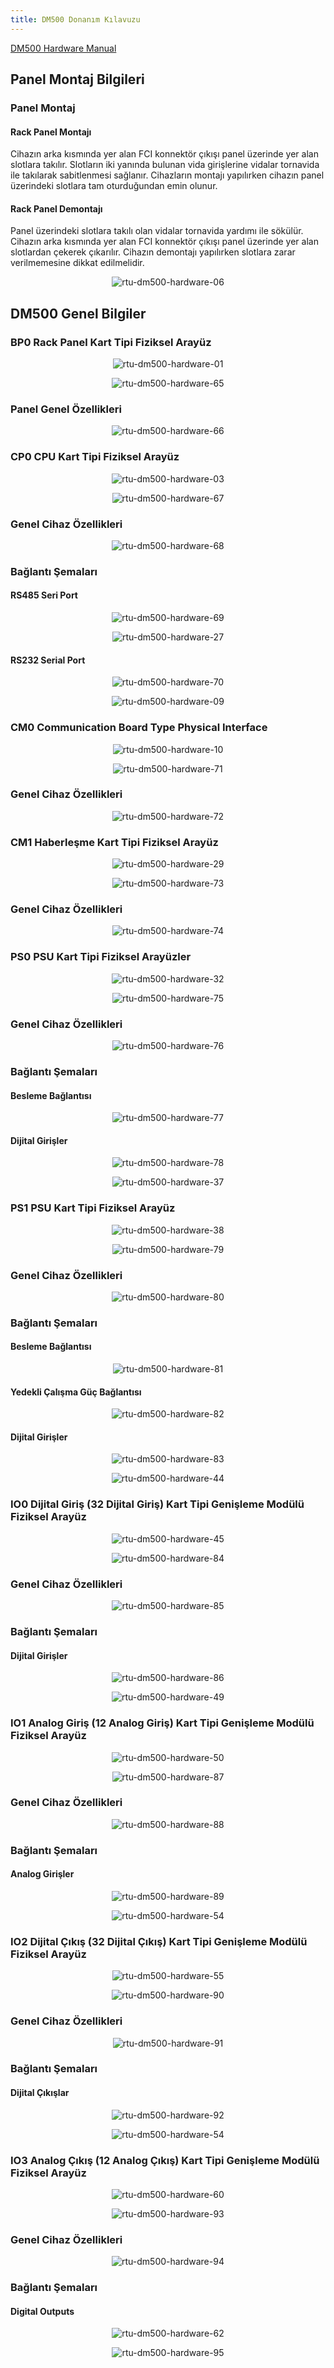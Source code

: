```yaml
---
title: DM500 Donanım Kılavuzu
---
```


[DM500 Hardware Manual](https://www.mikrodev.com/wp-content/uploads/2023/04/MIKRODEV_HM_DM500.pdf)

## Panel Montaj Bilgileri

### Panel Montaj

#### Rack Panel Montajı

Cihazın arka kısmında yer alan FCI konnektör çıkışı panel üzerinde yer alan slotlara takılır. Slotların iki yanında bulunan vida girişlerine vidalar tornavida ile takılarak sabitlenmesi sağlanır. Cihazların montajı yapılırken cihazın panel üzerindeki slotlara tam oturduğundan emin olunur.

#### Rack Panel Demontajı

Panel üzerindeki slotlara takılı olan vidalar tornavida yardımı ile sökülür. Cihazın arka kısmında yer alan FCI konnektör çıkışı panel üzerinde yer alan slotlardan çekerek çıkarılır. Cihazın demontajı yapılırken slotlara zarar verilmemesine dikkat edilmelidir.

<center>

![rtu-dm500-hardware-06](/img/rtu-dm500-hardware-06.png)

</center>

## DM500 Genel Bilgiler

### BP0 Rack Panel Kart Tipi Fiziksel Arayüz

<center>

![rtu-dm500-hardware-01](/img/rtu-dm500-hardware-01.png)

</center>

<center>

![rtu-dm500-hardware-65](/img/rtu-dm500-hardware-65.png)

</center>

### Panel Genel Özellikleri

<center>

![rtu-dm500-hardware-66](/img/rtu-dm500-hardware-66.png)

</center>

### CP0 CPU Kart Tipi Fiziksel Arayüz

<center>

![rtu-dm500-hardware-03](/img/rtu-dm500-hardware-03.png)

</center>

<center>

![rtu-dm500-hardware-67](/img/rtu-dm500-hardware-67.png)

</center>

### Genel Cihaz Özellikleri

<center>

![rtu-dm500-hardware-68](/img/rtu-dm500-hardware-68.png)

</center>

### Bağlantı Şemaları

#### RS485 Seri Port

<center>

![rtu-dm500-hardware-69](/img/rtu-dm500-hardware-69.png)

</center>

<center>

![rtu-dm500-hardware-27](/img/rtu-dm500-hardware-27.png)

</center>

#### RS232 Serial Port

<center>

![rtu-dm500-hardware-70](/img/rtu-dm500-hardware-70.png)

</center>

<center>

![rtu-dm500-hardware-09](/img/rtu-dm500-hardware-09.png)

</center>

### CM0 Communication Board Type Physical Interface

<center>

![rtu-dm500-hardware-10](/img/rtu-dm500-hardware-10.png)

</center>

<center>

![rtu-dm500-hardware-71](/img/rtu-dm500-hardware-71.png)

</center>

### Genel Cihaz Özellikleri

<center>

![rtu-dm500-hardware-72](/img/rtu-dm500-hardware-72.png)

</center>

### CM1 Haberleşme Kart Tipi Fiziksel Arayüz

<center>

![rtu-dm500-hardware-29](/img/rtu-dm500-hardware-29.png)

</center>

<center>

![rtu-dm500-hardware-73](/img/rtu-dm500-hardware-73.png)

</center>

### Genel Cihaz Özellikleri

<center>

![rtu-dm500-hardware-74](/img/rtu-dm500-hardware-74.png)

</center>

### PS0 PSU Kart Tipi Fiziksel Arayüzler

<center>

![rtu-dm500-hardware-32](/img/rtu-dm500-hardware-32.png)

</center>

<center>

![rtu-dm500-hardware-75](/img/rtu-dm500-hardware-75.png)

</center>

### Genel Cihaz Özellikleri

<center>

![rtu-dm500-hardware-76](/img/rtu-dm500-hardware-76.png)

</center>

### Bağlantı Şemaları

#### Besleme Bağlantısı

<center>

![rtu-dm500-hardware-77](/img/rtu-dm500-hardware-77.png)

</center>

#### Dijital Girişler

<center>

![rtu-dm500-hardware-78](/img/rtu-dm500-hardware-78.png)

</center>

<center>

![rtu-dm500-hardware-37](/img/rtu-dm500-hardware-37.png)

</center>

### PS1 PSU Kart Tipi Fiziksel Arayüz

<center>

![rtu-dm500-hardware-38](/img/rtu-dm500-hardware-38.png)

</center>

<center>

![rtu-dm500-hardware-79](/img/rtu-dm500-hardware-79.png)

</center>

### Genel Cihaz Özellikleri

<center>

![rtu-dm500-hardware-80](/img/rtu-dm500-hardware-80.png)

</center>

### Bağlantı Şemaları

#### Besleme Bağlantısı

<center>

![rtu-dm500-hardware-81](/img/rtu-dm500-hardware-81.png)

</center>

#### Yedekli Çalışma Güç Bağlantısı

<center>

![rtu-dm500-hardware-82](/img/rtu-dm500-hardware-82.png)

</center>

#### Dijital Girişler

<center>

![rtu-dm500-hardware-83](/img/rtu-dm500-hardware-83.png)

</center>

<center>

![rtu-dm500-hardware-44](/img/rtu-dm500-hardware-44.png)

</center>

### IO0 Dijital Giriş \(32 Dijital Giriş\) Kart Tipi Genişleme Modülü Fiziksel Arayüz

<center>

![rtu-dm500-hardware-45](/img/rtu-dm500-hardware-45.png)

</center>

<center>

![rtu-dm500-hardware-84](/img/rtu-dm500-hardware-84.png)

</center>

### Genel Cihaz Özellikleri

<center>

![rtu-dm500-hardware-85](/img/rtu-dm500-hardware-85.png)

</center>

### Bağlantı Şemaları

#### Dijital Girişler

<center>

![rtu-dm500-hardware-86](/img/rtu-dm500-hardware-86.png)

</center>

<center>

![rtu-dm500-hardware-49](/img/rtu-dm500-hardware-49.png)

</center>

### IO1 Analog Giriş \(12 Analog Giriş\) Kart Tipi Genişleme Modülü Fiziksel Arayüz

<center>

![rtu-dm500-hardware-50](/img/rtu-dm500-hardware-50.png)

</center>

<center>

![rtu-dm500-hardware-87](/img/rtu-dm500-hardware-87.png)

</center>

### Genel Cihaz Özellikleri

<center>

![rtu-dm500-hardware-88](/img/rtu-dm500-hardware-88.png)

</center>

### Bağlantı Şemaları

#### Analog Girişler

<center>

![rtu-dm500-hardware-89](/img/rtu-dm500-hardware-89.png)

</center>

<center>

![rtu-dm500-hardware-54](/img/rtu-dm500-hardware-54.png)

</center>

### IO2 Dijital Çıkış \(32 Dijital Çıkış\) Kart Tipi Genişleme Modülü Fiziksel Arayüz

<center>

![rtu-dm500-hardware-55](/img/rtu-dm500-hardware-55.png)

</center>

<center>

![rtu-dm500-hardware-90](/img/rtu-dm500-hardware-90.png)

</center>

### Genel Cihaz Özellikleri

<center>

![rtu-dm500-hardware-91](/img/rtu-dm500-hardware-91.png)

</center>

### Bağlantı Şemaları

#### Dijital Çıkışlar

<center>

![rtu-dm500-hardware-92](/img/rtu-dm500-hardware-92.png)

</center>

<center>

![rtu-dm500-hardware-54](/img/rtu-dm500-hardware-54.png)

</center>

### IO3 Analog Çıkış \(12 Analog Çıkış\) Kart Tipi Genişleme Modülü Fiziksel Arayüz

<center>

![rtu-dm500-hardware-60](/img/rtu-dm500-hardware-60.png)

</center>

<center>

![rtu-dm500-hardware-93](/img/rtu-dm500-hardware-93.png)

</center>

### Genel Cihaz Özellikleri

<center>

![rtu-dm500-hardware-94](/img/rtu-dm500-hardware-94.png)

</center>

### Bağlantı Şemaları

#### Digital Outputs

<center>

![rtu-dm500-hardware-62](/img/rtu-dm500-hardware-62.png)

</center>

<center>

![rtu-dm500-hardware-95](/img/rtu-dm500-hardware-95.png)

</center>